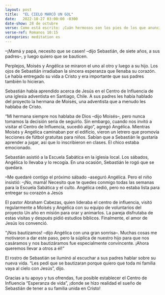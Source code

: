 ```yaml
---
layout: post
title:  "EL CIELO MARCÓ UN GOL"
date:   2022-10-27 03:00:00 -0300
date-show: 28 de octubre
verse: Como está escrito: ¡Cuán hermosos son los pies de los que anuncian la paz, de los que anuncian buenas nuevas!
verse-ref: Romanos 10:15
categories: meditation es
---
```


–¡Mamá y papá, necesito que se casen! –dijo Sebastián, de siete años, a sus padres–, y luego quiero que se bauticen.

Perplejos, Moisés y Angélica se miraron el uno al otro y luego a su hijo. Los ojos de Sebastián irradiaban la sincera esperanza que llenaba su corazón. Le había entregado su vida a Cristo y era importante que sus padres también lo hicieran.

Sebastián había aprendido acerca de Jesús en el Centro de Influencia de una iglesia adventista en Santiago, Chile. A sus padres les había hablado del proyecto la hermana de Moisés, una adventista que a menudo les hablaba de Cristo.

“Mi hermana siempre nos hablaba de Dios –dijo Moisés–, pero nunca tomamos la decisión seria de seguirlo. Sin embargo, cuando nos invitó a visitar el Centro de Influencia, sucedió algo”, agregó Angélica. Mientras Moisés y Angélica caminaban por el edificio, vieron un letrero que promovía lecciones de fútbol gratuitas para niños. Sabían que a Sebastián le gustaría aprender a jugar, así que lo inscribieron en clases. El chico estaba emocionado.

Sebastián asistió a la Escuela Sabática en la iglesia local. Los sábados, Angélica lo llevaba y lo recogía. En una ocasión, Sebastián le rogó que se quedara.

–Me quedaré contigo el próximo sábado –aseguró Angélica.
Pero el niño insistió:
–¡No, mamá! Necesito que te quedes conmigo todas las semanas para la Escuela Sabática y el culto.
Angélica cedió, pero no estaba lista para entregar su corazón a Jesús

El pastor Abraham Cabezas, quien lideraba el centro de influencia, visitó regularmente a Moisés y Angélica con su equipo de voluntarios del proyecto Un año en misión para orar y animarlos. La pareja disfrutaba de estas visitas y después pidió estudios bíblicos. Finalmente, el amor de Jesús los convenció.

“¡Nos bautizamos! –dijo Angélica con una gran sonrisa–. Muchas cosas me motivaron a dar este paso, pero la súplica de nuestro hijo para que nos casáramos y nos bautizáramos fue especialmente convincente. ¡Ahora queremos llevar a otros a él!”

El rostro de Sebastián se iluminó al escuchar a sus padres hablar sobre su nueva vida. “Les pedí que se bautizaran porque quiero que toda mi familia vaya al cielo con Jesús”, dijo.

Gracias a tu apoyo y tus ofrendas, fue posible establecer el Centro de Influencia “Esperanza de vida”, ¡donde se hizo realidad el sueño de Sebastián de tener a su familia unida en Cristo!
